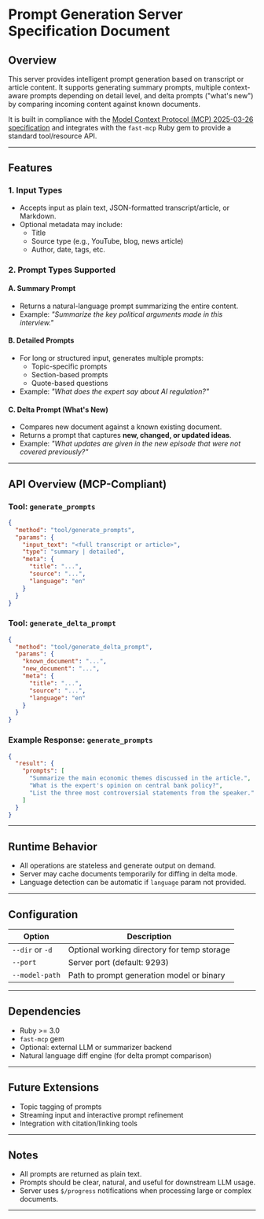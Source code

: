 # Prompt Generation Server Specification Document

## Overview
This server provides intelligent prompt generation based on transcript or article content. It supports generating summary prompts, multiple context-aware prompts depending on detail level, and delta prompts ("what's new") by comparing incoming content against known documents.

It is built in compliance with the [Model Context Protocol (MCP) 2025-03-26 specification](https://spec.modelcontextprotocol.io/specification/2025-03-26/) and integrates with the `fast-mcp` Ruby gem to provide a standard tool/resource API.

---

## Features

### 1. **Input Types**
- Accepts input as plain text, JSON-formatted transcript/article, or Markdown.
- Optional metadata may include:
  - Title
  - Source type (e.g., YouTube, blog, news article)
  - Author, date, tags, etc.

### 2. **Prompt Types Supported**

#### A. **Summary Prompt**
- Returns a natural-language prompt summarizing the entire content.
- Example: _"Summarize the key political arguments made in this interview."_

#### B. **Detailed Prompts**
- For long or structured input, generates multiple prompts:
  - Topic-specific prompts
  - Section-based prompts
  - Quote-based questions
- Example: _"What does the expert say about AI regulation?"_

#### C. **Delta Prompt (What's New)**
- Compares new document against a known existing document.
- Returns a prompt that captures **new, changed, or updated ideas**.
- Example: _"What updates are given in the new episode that were not covered previously?"_

---

## API Overview (MCP-Compliant)

### Tool: `generate_prompts`
```json
{
  "method": "tool/generate_prompts",
  "params": {
    "input_text": "<full transcript or article>",
    "type": "summary | detailed",
    "meta": {
      "title": "...",
      "source": "...",
      "language": "en"
    }
  }
}
```

### Tool: `generate_delta_prompt`
```json
{
  "method": "tool/generate_delta_prompt",
  "params": {
    "known_document": "...",
    "new_document": "...",
    "meta": {
      "title": "...",
      "source": "...",
      "language": "en"
    }
  }
}
```

### Example Response: `generate_prompts`
```json
{
  "result": {
    "prompts": [
      "Summarize the main economic themes discussed in the article.",
      "What is the expert's opinion on central bank policy?",
      "List the three most controversial statements from the speaker."
    ]
  }
}
```

---

## Runtime Behavior
- All operations are stateless and generate output on demand.
- Server may cache documents temporarily for diffing in delta mode.
- Language detection can be automatic if `language` param not provided.

---

## Configuration
| Option             | Description                                 |
|--------------------|---------------------------------------------|
| `--dir` or `-d`    | Optional working directory for temp storage |
| `--port`           | Server port (default: 9293)                 |
| `--model-path`     | Path to prompt generation model or binary   |

---

## Dependencies
- Ruby >= 3.0
- `fast-mcp` gem
- Optional: external LLM or summarizer backend
- Natural language diff engine (for delta prompt comparison)

---

## Future Extensions
- Topic tagging of prompts
- Streaming input and interactive prompt refinement
- Integration with citation/linking tools

---

## Notes
- All prompts are returned as plain text.
- Prompts should be clear, natural, and useful for downstream LLM usage.
- Server uses `$/progress` notifications when processing large or complex documents.

---
